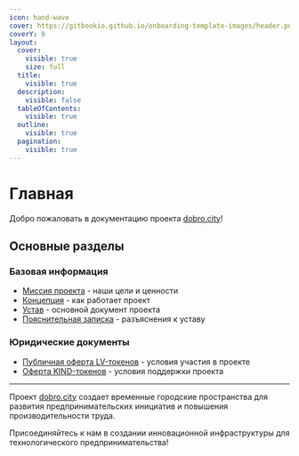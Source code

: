 ```yaml
---
icon: hand-wave
cover: https://gitbookio.github.io/onboarding-template-images/header.png
coverY: 0
layout:
  cover:
    visible: true
    size: full
  title:
    visible: true
  description:
    visible: false
  tableOfContents:
    visible: true
  outline:
    visible: true
  pagination:
    visible: true
---
```

# Главная

Добро пожаловать в документацию проекта [dobro.city](https://dobro.city)!

## Основные разделы

### Базовая информация
- [Миссия проекта](/ru/basics/mission.md) - наши цели и ценности
- [Концепция](/ru/basics/concept.md) - как работает проект
- [Устав](/ru/basics/agreement.md) - основной документ проекта
- [Пояснительная записка](/ru/basics/explainer.md) - разъяснения к уставу
  
### Юридические документы
- [Публичная оферта LV-токенов](/ru/offers/LV.md) - условия участия в проекте
- [Оферта KIND-токенов](/ru/offers/KIND.md) - условия поддержки проекта

---

Проект [dobro.city](https://dobro.city) создает временные городские пространства для развития предпринимательских инициатив и повышения производительности труда.

Присоединяйтесь к нам в создании инновационной инфраструктуры для технологического предпринимательства!